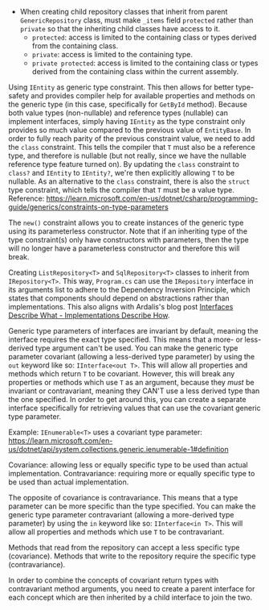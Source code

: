 ﻿- When creating child repository classes that inherit from parent `GenericRepository` class, must make `_items` field `protected` rather than `private` so that the inheriting child classes have access to it.
  - `protected`: access is limited to the containing class or types derived from the containing class.
  - `private`: access  is limited to the containing type.
  - `private protected`: access is limited to the containing class or types derived from the containing class within the current assembly.

Using `IEntity` as generic type constraint. This then allows for better type-safety and provides compiler help for available properties and methods on the generic type (in this case, specifically for `GetById` method).
Because both value types (non-nullable) and reference types (nullable) can implement interfaces, simply having `IEntity` as the type constraint only provides so much value compared to the previous value of `EntityBase`. In order to fully reach parity of the previous constraint value, we need to add the `class` constraint. This tells the compiler that `T` must also be a reference type, and therefore is nullable (but not really, since we have the nullable reference type feature turned on). By updating the `class` constraint to `class?` and `IEntity` to `IEntity?`, we're then explicitly allowing `T` to be nullable. As an alternative to the `class` constraint, there is also the `struct` type constraint, which tells the compiler that `T` must be a value type.
Reference: https://learn.microsoft.com/en-us/dotnet/csharp/programming-guide/generics/constraints-on-type-parameters

The `new()` constraint allows you to create instances of the generic type using its parameterless constructor. Note that if an inheriting type of the type constraint(s) only have constructors with parameters, then the type will no longer have a parameterless constructor and therefore this will break.  

Creating `ListRepository<T>` and `SqlRepository<T>` classes to inherit from `IRepository<T>`. This way, `Program.cs` can use the `IRepository` interface in its arguments list to adhere to the Dependency Inversion Principle, which states that components should depend on abstractions rather than implementations. This also aligns with Ardalis's blog post [Interfaces Describe What - Implementations Describe How](https://ardalis.com/interfaces-describe-what-implementations-describe-how/).

Generic type parameters of interfaces are invariant by default, meaning the interface requires the exact type specified. This means that a more- or less-derived type argument can't be used. You can make the generic type parameter covariant (allowing a less-derived type parameter) by using the `out` keyword like so: `IInterface<out T>`. This will allow all properties and methods which return `T` to be covariant. However, this will break any properties or methods which use `T` as an argument, because they _must_ be invariant or contravariant, meaning they CAN'T use a less derived type than the one specified. In order to get around this, you can create a separate interface specifically for retrieving values that can use the covariant generic type parameter.

Example: `IEnumerable<T>` uses a covariant type parameter: https://learn.microsoft.com/en-us/dotnet/api/system.collections.generic.ienumerable-1#definition

Covariance: allowing less or equally specific type to be used than actual implementation.
Contravariance: requiring more or equally specific type to be used than actual implementation.

The opposite of covariance is contravariance. This means that a type parameter can be more specific than the type specified. You can make the generic type parameter contravariant (allowing a more-derived type parameter) by using the `in` keyword like so: `IInterface<in T>`. This will allow all properties and methods which use `T` to be contravariant. 

Methods that read from the repository can accept a less specific type (covariance). Methods that write to the repository require the specific type (contravariance).

In order to combine the concepts of covariant return types with contravariant method arguments, you need to create a parent interface for each concept which are then inherited by a child interface to join the two.